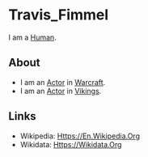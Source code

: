 # Travis_Fimmel

I am a [Human](40000001.md).

## About

- I am an [Actor](202000010.md) in [Warcraft](200040038.md).
- I am an [Actor](202000010.md) in [Vikings](200040039.md).

## Links

- Wikipedia: [Https://En.Wikipedia.Org](https://en.wikipedia.org/wiki/Travis_Fimmel)
- Wikidata: [Https://Wikidata.Org](https://www.wikidata.org/wiki/Q201198)

